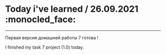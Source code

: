 # Today i've learned  / 26.09.2021 :monocled_face:
____


Первая версия домашней работы 7 готова !

I finished my task 7 project (1.0) today.